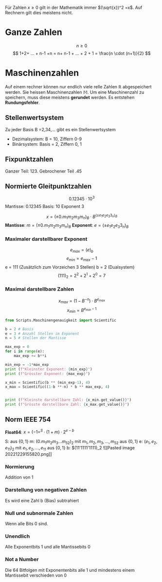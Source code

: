Für Zahlen $x\geq 0$ gilt in der Mathematik immer $(\sqrt{x})^2 =x$. Auf Rechnern gilt dies meistens nicht.

# Ganze Zahlen
$$ n \geq 0 $$
$$
1+2+ ... + n-1 +n = n+ n-1 + ... + 2 + 1 = \frac{n \cdot (n+1)}{2}
$$
# Maschinenzahlen
Auf einem rechner können nur endlich viele relle Zahlen $\mathbb{R}$ abgespeichert werden. Sie heissen Maschinenzahlen $\mathbb{M}$.
Um eine Maschinenzahl zu speichern, muss diese meistens **gerundet** werden. Es entstehen **Rundungsfehler**.

## Stellenwertsystem
Zu jeder Basis B =2,34,... gibt es ein Stellenwertsystem
- Dezimalsystem: B = 10, Ziffern 0-9
- Binärsystem: Basis = 2, Ziffern 0, 1

## Fixpunktzahlen

Ganzer Teil: 123.
Gebrochener Teil .45

## Normierte Gleitpunktzahlen
$$ 0.12345 \cdot 10^3$$Mantisse: 0.12345
Basis: 10
Exponent 3

$$
x = (\pm 0.m_1 m_2 m_3 m_n)_B \cdot B^{(\pm e_1 e_2 e_3 3_n)_B}
$$
**Mantisse**: $m=(\pm 0.m_1 m_2 m_3 m_n)_B$
**Exponent**: $e =(\pm e_1 e_2 e_3 3_n)_B$

### Maximaler darstellbarer Exponent
$$
e_{max} = (e)_b
$$
$$
e_{min} = e_{max} -1
$$
e = 111 (Zusätzlich zum Vorzeichen 3 Stellen)
b = 2 (Dualsystem)
$$
(111)_2 = 2^2+2^1+2^0 = 7
$$
### Maximal darstellbare Zahlen
$$
x_{max} = (1-B^{-n}) \cdot B^{e_{max}}
$$
$$
x_{min}= B^{e_{min}-1}
$$
```python
from Scripts.Maschinengenauigkeit import Scientific

b = 2 # Basis
e = 3 # Anzahl Stellen im Exponent
n = 5 # Stellen der Mantisse

max_exp = 0
for i in range(e):
    max_exp += b**i

min_exp = -1*max_exp
print (f"Kleinster Exponent: {min_exp}")
print (f"Grösster Exponent: {max_exp}")

x_min = Scientific(b ** (min_exp-1), 4)
x_max = Scientific((1-b **-n) * b ** max_exp, 4)


print (f"Kleinste darstellbare Zahl: {x_min.get_value()}")
print (f"Grösste darstellbare Zahl: {x_max.get_value()}")
```


## Norm IEEE 754

**Float64**: $x=(-1=^S \cdot (1+m) \cdot 2^{e-b}$

S: aus $\{0,1\}$
m: $(0.m_1 m_2 m_3 ... m_{52})_2$ mit $m_1, m_2, m_3,..., m_{52}$ aus $\{0, 1\}$
e: $(e_1,e_2,e_{11})_2$ mit $e_1, e_2, ..., e_{11}$ aus $\{0,1\}$ 
b: $(11'1111'1111)_2
![[Pasted image 20221229155820.png]]

### Normierung
Addition von 1

### Darstellung von negativen Zahlen
Es wird eine Zahl b (Bias) subtrahiert

### Null und subnormale Zahlen
Wenn alle Bits 0 sind.

### Unendlich
Alle Exponentbits 1 und alle Mantissebits 0

### Not a Number
Die 64 Bitfolgen mit Exponentenbits alle 1 und mindestens einem Mantissebit verschieden von 0